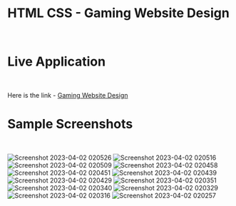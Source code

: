 # HTML CSS - Gaming Website Design
<br/>

# Live Application
<br/>

Here is the link - [Gaming Website Design](https://techvfxking.github.io/Biplab_Sharma_FSWD05_Gaming_Website/)
<br/>

# Sample Screenshots
<br/>

![Screenshot 2023-04-02 020526](https://user-images.githubusercontent.com/63126019/229312904-1a420717-8ced-4db5-96ad-ff4815573877.png)
![Screenshot 2023-04-02 020516](https://user-images.githubusercontent.com/63126019/229312906-b5e6ed75-d439-497c-9210-e6885a299a22.png)
![Screenshot 2023-04-02 020509](https://user-images.githubusercontent.com/63126019/229312908-885a1300-53f7-41f9-8da7-a36c777f977a.png)
![Screenshot 2023-04-02 020458](https://user-images.githubusercontent.com/63126019/229312911-1257a713-84f8-4825-b818-978372421249.png)
![Screenshot 2023-04-02 020451](https://user-images.githubusercontent.com/63126019/229312912-f4f67740-be27-4faa-9b50-41421f3e8b3e.png)
![Screenshot 2023-04-02 020439](https://user-images.githubusercontent.com/63126019/229312915-d1f29f04-86c0-4119-8674-4201563ab243.png)
![Screenshot 2023-04-02 020429](https://user-images.githubusercontent.com/63126019/229312917-85d3e796-4b30-484f-b260-d38e66f7b146.png)
![Screenshot 2023-04-02 020351](https://user-images.githubusercontent.com/63126019/229312919-e9fd117b-a2bf-4050-8459-27039deaa7b8.png)
![Screenshot 2023-04-02 020340](https://user-images.githubusercontent.com/63126019/229312920-13971123-2703-4632-b134-40d370e9fe8d.png)
![Screenshot 2023-04-02 020329](https://user-images.githubusercontent.com/63126019/229312922-5989690c-cb5a-4625-823a-4df42032f028.png)
![Screenshot 2023-04-02 020316](https://user-images.githubusercontent.com/63126019/229312923-87c8c79e-9f6c-474a-8f0a-1307da5496d2.png)
![Screenshot 2023-04-02 020257](https://user-images.githubusercontent.com/63126019/229312925-3ad8a10d-f199-439a-8759-5d5ecef73cd6.png)
